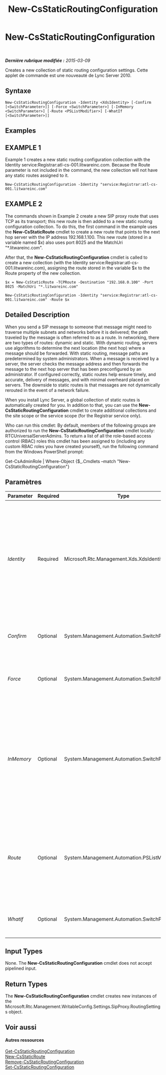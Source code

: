 ﻿---
title: New-CsStaticRoutingConfiguration
TOCTitle: New-CsStaticRoutingConfiguration
ms:assetid: 30d1736f-990f-46e8-931f-9247cd988244
ms:mtpsurl: https://technet.microsoft.com/fr-fr/library/Gg425811(v=OCS.15)
ms:contentKeyID: 49296777
ms.date: 05/20/2016
mtps_version: v=OCS.15
ms.translationtype: HT
---

# New-CsStaticRoutingConfiguration

 

_**Dernière rubrique modifiée :** 2015-03-09_

Creates a new collection of static routing configuration settings. Cette applet de commande est une nouveauté de Lync Server 2010.

## Syntaxe

    New-CsStaticRoutingConfiguration -Identity <XdsIdentity> [-Confirm [<SwitchParameter>]] [-Force <SwitchParameter>] [-InMemory <SwitchParameter>] [-Route <PSListModifier>] [-WhatIf [<SwitchParameter>]]

## Examples

## EXAMPLE 1

Example 1 creates a new static routing configuration collection with the Identity service:Registrar:atl-cs-001.litwareinc.com. Because the Route parameter is not included in the command, the new collection will not have any static routes assigned to it.

    New-CsStaticRoutingConfiguration -Identity "service:Registrar:atl-cs-001.litwareinc.com" 

## EXAMPLE 2

The commands shown in Example 2 create a new SIP proxy route that uses TCP as its transport; this new route is then added to a new static routing configuration collection. To do this, the first command in the example uses the **New-CsStaticRoute** cmdlet to create a new route that points to the next hop server with the IP address 192.168.1.100. This new route (stored in a variable named $x) also uses port 8025 and the MatchUri "\*.litwareinc.com".

After that, the **New-CsStaticRoutingConfiguration** cmdlet is called to create a new collection (with the Identity service:Registrar:atl-cs-001.litwareinc.com), assigning the route stored in the variable $x to the Route property of the new collection.

    $x = New-CsStaticRoute -TCPRoute -Destination "192.168.0.100" -Port 8025 -MatchUri "*.litwareinc.com"
    
    New-CsStaticRoutingConfiguration -Identity "service:Registrar:atl-cs-001.litwareinc.com" -Route $x

## Detailed Description

When you send a SIP message to someone that message might need to traverse multiple subnets and networks before it is delivered; the path traveled by the message is often referred to as a route. In networking, there are two types of routes: dynamic and static. With dynamic routing, servers use algorithms to determine the next location (the next hop) where a message should be forwarded. With static routing, message paths are predetermined by system administrators. When a message is received by a server, the server checks the message address and then forwards the message to the next hop server that has been preconfigured by an administrator. If configured correctly, static routes help ensure timely, and accurate, delivery of messages, and with minimal overheard placed on servers. The downside to static routes is that messages are not dynamically rerouted in the event of a network failure.

When you install Lync Server, a global collection of static routes is automatically created for you. In addition to that, you can use the **New-CsStaticRoutingConfiguration** cmdlet to create additional collections and the site scope or the service scope (for the Registrar service only).

Who can run this cmdlet: By default, members of the following groups are authorized to run the **New-CsStaticRoutingConfiguration** cmdlet locally: RTCUniversalServerAdmins. To return a list of all the role-based access control (RBAC) roles this cmdlet has been assigned to (including any custom RBAC roles you have created yourself), run the following command from the Windows PowerShell prompt:

Get-CsAdminRole | Where-Object {$\_.Cmdlets –match "New-CsStaticRoutingConfiguration"}

## Paramètres


<table>
<colgroup>
<col style="width: 25%" />
<col style="width: 25%" />
<col style="width: 25%" />
<col style="width: 25%" />
</colgroup>
<thead>
<tr class="header">
<th>Parameter</th>
<th>Required</th>
<th>Type</th>
<th>Description</th>
</tr>
</thead>
<tbody>
<tr class="odd">
<td><p><em>Identity</em></p></td>
<td><p>Required</p></td>
<td><p>Microsoft.Rtc.Management.Xds.XdsIdentity</p></td>
<td><p>Unique identifier for the new static routing collection to be created. New collections can only be created at the service scope, and can only be assigned to the Registrar service. Because of that, the Identity for a new collection must look similar to this: -Identity &quot;service:Registrar:atl-cs-001.litwareinc.com&quot;.</p></td>
</tr>
<tr class="even">
<td><p><em>Confirm</em></p></td>
<td><p>Optional</p></td>
<td><p>System.Management.Automation.SwitchParameter</p></td>
<td><p>Vous demande confirmation avant d’exécuter la commande.</p></td>
</tr>
<tr class="odd">
<td><p><em>Force</em></p></td>
<td><p>Optional</p></td>
<td><p>System.Management.Automation.SwitchParameter</p></td>
<td><p>Suppresses the display of any non-fatal error message that might occur when running the command.</p></td>
</tr>
<tr class="even">
<td><p><em>InMemory</em></p></td>
<td><p>Optional</p></td>
<td><p>System.Management.Automation.SwitchParameter</p></td>
<td><p>Crée une référence d’objet sans valider l’objet comme une modification définitive. Si vous affectez à une variable la sortie de cette cmdlet appelée avec ce paramètre, vous pouvez apporter des modifications aux propriétés de la référence d’objet, puis les valider en appelant la cmdlet Set- correspondante.</p></td>
</tr>
<tr class="odd">
<td><p><em>Route</em></p></td>
<td><p>Optional</p></td>
<td><p>System.Management.Automation.PSListModifier</p></td>
<td><p>Individual static routes maintained within the collection. Routes to be added to a collection must either by copied from another collection or created using the <strong>New-CsStaticRoute</strong> cmdlet. For details, see the Examples section in this topic.</p></td>
</tr>
<tr class="even">
<td><p><em>WhatIf</em></p></td>
<td><p>Optional</p></td>
<td><p>System.Management.Automation.SwitchParameter</p></td>
<td><p>Décrit ce qui se passe si vous exécutez la commande sans l’exécuter réellement.</p></td>
</tr>
</tbody>
</table>


## Input Types

None. The **New-CsStaticRoutingConfiguration** cmdlet does not accept pipelined input.

## Return Types

The **New-CsStaticRoutingConfiguration** cmdlet creates new instances of the Microsoft.Rtc.Management.WritableConfig.Settings.SipProxy.RoutingSettings object.

## Voir aussi

#### Autres ressources

[Get-CsStaticRoutingConfiguration](get-csstaticroutingconfiguration.md)  
[New-CsStaticRoute](new-csstaticroute.md)  
[Remove-CsStaticRoutingConfiguration](remove-csstaticroutingconfiguration.md)  
[Set-CsStaticRoutingConfiguration](set-csstaticroutingconfiguration.md)

